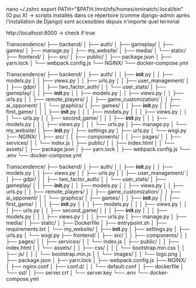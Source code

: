 nano ~/.zshrc
export PATH="$PATH:/mnt/nfs/homes/eminatch/.local/bin"
(O pui X) -> scripts installés dans ce répertoire (comme django-admin après l'installation de Django) sont accessibles depuis n'importe quel terminal

http://localhost:8000 -> check if true

Transcendence/
├── backend/
│   ├── auth/
│   ├── gameplay/
│   ├── games/
│   ├── manage.py
│   ├── my_website/
│   ├── media/
│   └── static/
├── frontend/
│   ├── src/
│   ├── public/
│   ├── package.json
│   ├── yarn.lock
│   └── webpack.config.js
└── NGINX/
└── docker-compose.yml

Transcendence/
    ├── backend/
    │   ├── auth/
    │   │   ├── __init__.py
    │   │   ├── models.py
    │   │   ├── views.py
    │   │   ├── urls.py
    │   │   ├── user_management/
    │   │   ├── gdpr/
    │   │   ├── two_factor_auth/
    │   │   └── user_stats/
    │   ├── gameplay/
    │   │   ├── __init__.py
    │   │   ├── models.py
    │   │   ├── views.py
    │   │   ├── urls.py
    │   │   ├── remote_players/
    │   │   ├── game_customization/
    │   │   ├── ai_opponent/
    │   │   └── graphics/
    │   ├── games/
    │   │   ├── __init__.py
    │   │   ├── first_game/
    │   │   │   ├── __init__.py
    │   │   │   ├── models.py
    │   │   │   ├── views.py
    │   │   │   └── urls.py
    │   │   ├── second_game/
    │   │   │   ├── __init__.py
    │   │   │   ├── models.py
    │   │   │   ├── views.py
    │   │   │   └── urls.py
    │   ├── manage.py
    │   └── my_website/
    │       ├── __init__.py
    │       ├── settings.py
    │       ├── urls.py
    │       └── wsgi.py
    ├── NGINX/
    │   ├── src/
    │   │   ├── components/
    │   │   ├── pages/
    │   │   ├── services/
    │   │   └── index.js
    │   ├── public/
    │   │   ├── index.html
    │   │   └── assets/
    │   ├── package.json
    │   ├── yarn.lock
    │   ├── webpack.config.js
    └── .env
    └── docker-compose.yml


Transcendence/
├── backend/
│   ├── auth/
│   │   ├── __init__.py
│   │   ├── models.py
│   │   ├── views.py
│   │   ├── urls.py
│   │   ├── user_management/
│   │   ├── gdpr/
│   │   ├── two_factor_auth/
│   │   └── user_stats/
│   ├── gameplay/
│   │   ├── __init__.py
│   │   ├── models.py
│   │   ├── views.py
│   │   ├── urls.py
│   │   ├── remote_players/
│   │   ├── game_customization/
│   │   ├── ai_opponent/
│   │   └── graphics/
│   ├── games/
│   │   ├── __init__.py
│   │   ├── first_game/
│   │   │   ├── __init__.py
│   │   │   ├── models.py
│   │   │   ├── views.py
│   │   │   ├── urls.py
│   │   ├── second_game/
│   │   │   ├── __init__.py
│   │   │   ├── models.py
│   │   │   ├── views.py
│   │   │   ├── urls.py
│   ├── manage.py
│   ├── media/
│   ├── static/
│   ├── Dockerfile
│   ├── entrypoint.sh
│   ├── requirements.txt
│   └── my_website/
│       ├── __init__.py
│       ├── settings.py
│       ├── urls.py
│       └── wsgi.py
├── frontend/
│   ├── src/
│   │   ├── components/
│   │   ├── pages/
│   │   ├── services/
│   │   └── index.js
│   ├── public/
│   │   ├── index.html
│   │   └── assets/
│   │       ├── css/
│   │       │   └── bootstrap.min.css
│   │       ├── js/
│   │       │   └── bootstrap.min.js
│   │       └── images/
│   │           └── logo.png
│   ├── package.json
│   ├── yarn.lock
│   ├── webpack.config.js
├── NGINX/
│   ├── nginx.conf
│   ├── conf.d/
│   │   └── default.conf
│   ├── dockerfile
│   └── ssl/
│       ├── server.crt
│       └── server.key
└── .env
└── docker-compose.yml


